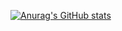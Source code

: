 [![Anurag's GitHub stats](https://github-readme-stats.vercel.app/api?username=swift-lee%?theme=github_dark)](https://github.com/anuraghazra/github-readme-stats)
